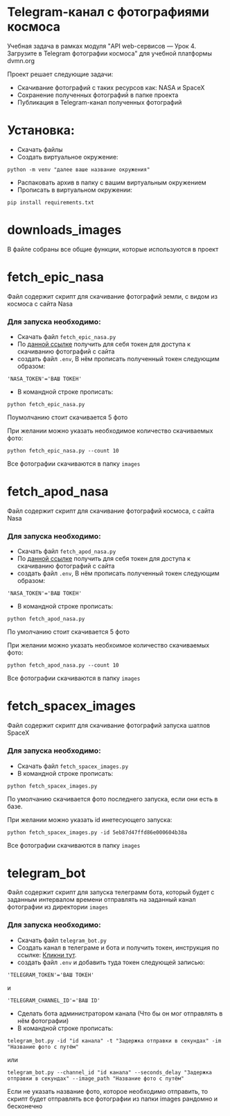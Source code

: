 # Telegram-канал с фотографиями космоса
Учебная задача в рамках модуля "API web-сервисов — Урок 4. Загрузите в Telegram фотографии космоса" для учебной платформы dvmn.org

Проект решает следующие задачи:

- Скачивание фотографий с таких ресурсов как: NASA и SpaceX
- Сохранение полученных фотографий в папке проекта
- Публикация в Telegram-канал полученных фотографий


# Установка:
- Скачать файлы
- Создать виртуальное окружение:
```
python -m venv "далее ваше название окружения"
```
- Распаковать архив в папку с вашим виртуальным окружением
- Прописать в виртуальном окружении:
```
pip install requirements.txt
```


# downloads_images
В файле собраны все общие функции, которые используются в проект

# fetch_epic_nasa
Файл содержит скрипт для скачивание фотографий земли, с видом из космоса с сайта Nasa 

### Для запуска необходимо:
- Скачать файл `fetch_epic_nasa.py`
- По [данной ссылке](https://api.nasa.gov/#apod) получить для себя токен для доступа к скачиванию фотографий с сайта
- создать файл `.env`, В нём прописать полученный токен следующим образом: 
```
'NASA_TOKEN'='ВАШ ТОКЕН'
```
- В командной строке прописать: 
``` 
python fetch_epic_nasa.py
```
Поумолчанию стоит скачивается 5 фото

При желании можно указать необходимое количество скачиваемых фото:
```
python fetch_epic_nasa.py --count 10
```

Все фотографии скачиваются в папку `images`

# fetch_apod_nasa
Файл содержит скрипт для скачивание фотографий космоса, с сайта Nasa 
### Для запуска необходимо:
- Скачать файл `fetch_apod_nasa.py`
- По [данной ссылке](https://api.nasa.gov/#apod) получить для себя токен для доступа к скачиванию фотографий с сайта
- создать файл `.env`, В нём прописать полученный токен следующим образом: 
```
'NASA_TOKEN'='ВАШ ТОКЕН'
```
- В командной строке прописать: 
```
python fetch_apod_nasa.py
```
По умолчанию стоит скачивается 5 фото

При желании можно указать необхоимое количество скачиваемых фото:
```
python fetch_apod_nasa.py --count 10
```

Все фотографии скачиваются в папку `images`

# fetch_spacex_images
Файл содержит скрипт для скачивание фотографий запуска шатлов SpaceX
### Для запуска необходимо:
- Скачать файл `fetch_spacex_images.py`
- В командной строке прописать: 
```
python fetch_spacex_images.py
```
По умолчанию скачивается фото последнего запуска, если они есть в базе.

При желании можно указать id инетесующего запуска:
```
python fetch_spacex_images.py -id 5eb87d47ffd86e000604b38a
```

Все фотографии скачиваются в папку `images`

# telegram_bot
Файл содержит скрипт для запуска телеграмм бота, который будет с заданным интервалом времени отправлять на заданный канал фотографии из директории `images`
### Для запуска необходимо:
- Скачать файл `telegram_bot.py`
- Создать канал в телеграме и бота и получить токен, инструкция по ссылке: [Кликни тут](https://smmplanner.com/blog/otlozhennyj-posting-v-telegram/).
- создать файл `.env` и добавить туда токен следующей записью: 
```
'TELEGRAM_TOKEN'='ВАШ ТОКЕН'
``` 
и 
```
'TELEGRAM_CHANNEL_ID'='ВАШ ID'
```
- Сделать бота администратором канала (Что бы он мог отправлять в нём фотографии)
- В командной строке прописать: 
```
telegram_bot.py -id "id канала" -t "Задержка отправки в секундах" -im "Название фото с путём"
```
или
```
telegram_bot.py --channel_id "id канала" --seconds_delay "Задержка отправки в секундах" --image_path "Название фото с путём"
```
Если не указать название фото, которое необходимо отправить, то скрипт будет отправлять все фотографии из папки images рандомно и бесконечно

